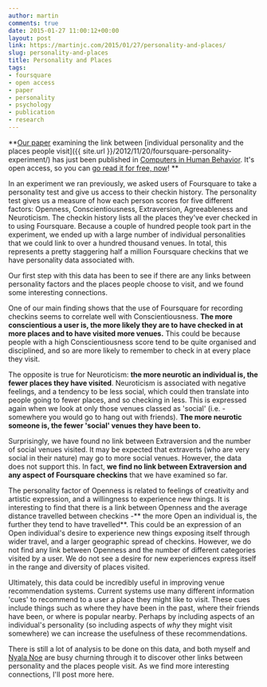 ```yaml
---
author: martin
comments: true
date: 2015-01-27 11:00:12+00:00
layout: post
link: https://martinjc.com/2015/01/27/personality-and-places/
slug: personality-and-places
title: Personality and Places
tags:
- foursquare
- open access
- paper
- personality
- psychology
- publication
- research
---
```


**[Our paper](http://www.sciencedirect.com/science/article/pii/S0747563214007559) examining the link between [individual personality and the places people visit]({{ site.url }}/2012/11/20/foursquare-personality-experiment/) has just been published in [Computers in Human Behavior](http://www.journals.elsevier.com/computers-in-human-behavior/). It's open access, so you can [go read it for free, now](http://dx.doi.org/10.1016/j.chb.2014.12.038)! **

In an experiment we ran previously, we asked users of Foursquare to take a personality test and give us access to their checkin history. The personality test gives us a measure of how each person scores for five different factors: Openness, Conscientiousness, Extraversion, Agreeableness and Neuroticism. The checkin history lists all the places they've ever checked in to using Foursquare. Because a couple of hundred people took part in the experiment, we ended up with a large number of individual personalities that we could link to over a hundred thousand venues. In total, this represents a pretty staggering half a million Foursquare checkins that we have personality data associated with.

Our first step with this data has been to see if there are any links between personality factors and the places people choose to visit, and we found some interesting connections.

One of our main finding shows that the use of Foursquare for recording checkins seems to correlate well with Conscientiousness. **The more conscientious a user is, the more likely they are to have checked in at more places and to have visited more venues.** This could be because people with a high Conscientiousness score tend to be quite organised and disciplined, and so are more likely to remember to check in at every place they visit.

The opposite is true for Neuroticism: **the more neurotic an individual is, the fewer places they have visited**. Neuroticism is associated with negative feelings, and a tendency to be less social, which could then translate into people going to fewer places, and so checking in less. This is expressed again when we look at only those venues classed as 'social' (i.e. - somewhere you would go to hang out with friends). **The more neurotic someone is, the fewer 'social' venues they have been to.**

Surprisingly, we have found no link between Extraversion and the number of social venues visited. It may be expected that extraverts (who are very social in their nature) may go to more social venues. However, the data does not support this. In fact, **we find no link between Extraversion and any aspect of Foursquare checkins** that we have examined so far.

The personality factor of Openness is related to feelings of creativity and artistic expression, and a willingness to experience new things. It is interesting to find that there is a link between Openness and the average distance travelled between checkins -** the more Open an individual is, the further they tend to have travelled**. This could be an expression of an Open individual's desire to experience new things exposing itself through wider travel, and a larger geographic spread of checkins. However, we do not find any link between Openness and the number of different categories visited by a user. We do not see a desire for new experiences express itself in the range and diversity of places visited.

Ultimately, this data could be incredibly useful in improving venue recommendation systems. Current systems use many different information 'cues' to recommend to a user a place they might like to visit. These cues include things such as where they have been in the past, where their friends have been, or where is popular nearby. Perhaps by including aspects of an individual's personality (so including aspects of _why_ they might visit somewhere) we can increase the usefulness of these recommendations.

There is still a lot of analysis to be done on this data, and both myself and [Nyala Noe](http://www.cs.cf.ac.uk/contactsandpeople/staffpage.php?emailname=NoeN) are busy churning through it to discover other links between personality and the places people visit. As we find more interesting connections, I'll post more here.
